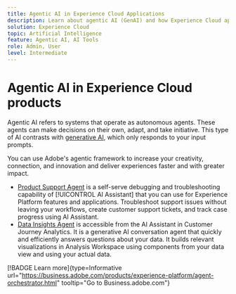 ```yaml
---
title: Agentic AI in Experience Cloud Applications
description: Learn about agentic AI (GenAI) and how Experience Cloud applications use Adobe's agentic framework. 
solution: Experience Cloud
topic: Artificial Intelligence
feature: Agentic AI, AI Tools
role: Admin, User
level: Intermediate
---
```

# Agentic AI in Experience Cloud products

Agentic AI refers to systems that operate as autonomous agents. These agents can make decisions on their own, adapt, and take initiative. This type of AI contrasts with [generative AI](generative-ai.md), which only responds to your input prompts.

You can use Adobe's agentic framework to increase your creativity, connection, and innovation and deliver experiences faster and with greater impact. 

* [Product Support Agent](https://experienceleague.adobe.com/en/docs/experience-platform/ai-assistant/new-features/customer-support) is a self-serve debugging and troubleshooting capability of [!UICONTROL AI Assistant] that you can use for Experience Platform features and applications. Troubleshoot support issues without leaving your workflows, create customer support tickets, and track case progress using AI Assistant.
* [Data Insights Agent](https://experienceleague.adobe.com/en/docs/analytics-platform/using/cja-overview/cja-b2c-overview/data-analysis-ai) is accessible from the AI Assistant in Customer Journey Analytics. It is a generative AI conversation agent that quickly and efficiently answers questions about your data. It builds relevant visualizations in Analysis Workspace using components from your data view and using your actual data.

[!BADGE Learn more]{type=Informative url="https://business.adobe.com/products/experience-platform/agent-orchestrator.html" tooltip="Go to Business.adobe.com"}

